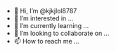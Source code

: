 - 👋 Hi, I’m @kjkjlol8787
- 👀 I’m interested in ...
- 🌱 I’m currently learning ...
- 💞️ I’m looking to collaborate on ...
- 📫 How to reach me ...

<!---
kjkjlol8787/kjkjlol8787 is a ✨ special ✨ repository because its `README.md` (this file) appears on your GitHub profile.
You can click the Preview link to take a look at your changes.
---$ ssh-keygen -t ed25519 -C "your_email@example.com"
